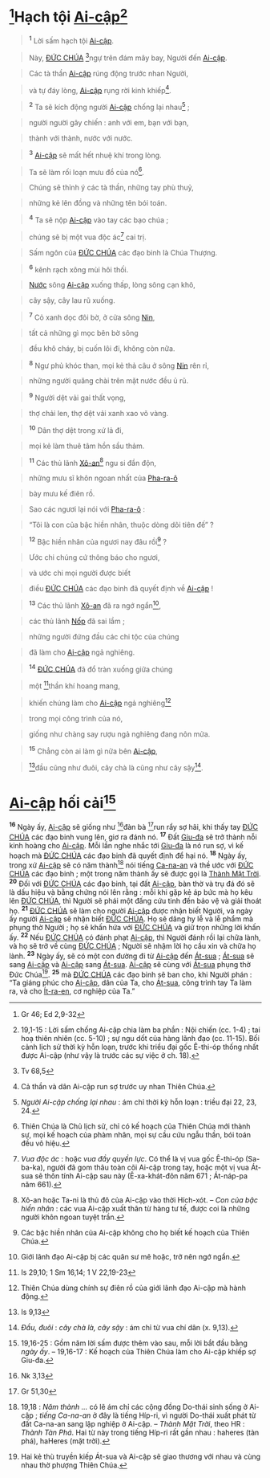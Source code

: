 # [^1@-7defd2eb-d06d-4cf0-9f46-6350623304aa]Hạch tội [Ai-cập]()[^1-7defd2eb-d06d-4cf0-9f46-6350623304aa]

> <sup><b>1</b></sup> Lời sấm hạch tội [Ai-cập]().
>


> Này, [ĐỨC CHÚA]() [^2@-7defd2eb-d06d-4cf0-9f46-6350623304aa]ngự trên đám mây bay, Người đến [Ai-cập]().
>


> Các tà thần [Ai-cập]() rúng động trước nhan Người,
>


> và tự đáy lòng, [Ai-cập]() rụng rời kinh khiếp[^2-7defd2eb-d06d-4cf0-9f46-6350623304aa].
>


> <sup><b>2</b></sup> Ta sẽ kích động người [Ai-cập]() chống lại nhau[^3-7defd2eb-d06d-4cf0-9f46-6350623304aa] ;
>


> người người gây chiến : anh với em, bạn với bạn,
>


> thành với thành, nước với nước.
>


> <sup><b>3</b></sup> [Ai-cập]() sẽ mất hết nhuệ khí trong lòng.
>


> Ta sẽ làm rối loạn mưu đồ của nó[^4-7defd2eb-d06d-4cf0-9f46-6350623304aa].
>


> Chúng sẽ thỉnh ý các tà thần, những tay phù thuỷ,
>


> những kẻ lên đồng và những tên bói toán.
>


> <sup><b>4</b></sup> Ta sẽ nộp [Ai-cập]() vào tay các bạo chúa ;
>


> chúng sẽ bị một vua độc ác[^5-7defd2eb-d06d-4cf0-9f46-6350623304aa] cai trị.
>


> Sấm ngôn của [ĐỨC CHÚA]() các đạo binh là Chúa Thượng.
>


> <sup><b>6</b></sup> kênh rạch xông mùi hôi thối.
>


> [Nước]() sông [Ai-cập]() xuống thấp, lòng sông cạn khô,
>


> cây sậy, cây lau rũ xuống.
>


> <sup><b>7</b></sup> Cỏ xanh dọc đôi bờ, ở cửa sông [Nin](),
>


> tất cả những gì mọc bên bờ sông
>


> đều khô cháy, bị cuốn lôi đi, không còn nữa.
>


> <sup><b>8</b></sup> Ngư phủ khóc than, mọi kẻ thả câu ở sông [Nin]() rên rỉ,
>


> những người quăng chài trên mặt nước đều ủ rũ.
>


> <sup><b>9</b></sup> Người dệt vải gai thất vọng,
>


> thợ chải len, thợ dệt vải xanh xao võ vàng.
>


> <sup><b>10</b></sup> Dân thợ dệt trong xứ lả đi,
>


> mọi kẻ làm thuê tâm hồn sầu thảm.
>


> <sup><b>11</b></sup> Các thủ lãnh [Xô-an]()[^7-7defd2eb-d06d-4cf0-9f46-6350623304aa] ngu si đần độn,
>


> những mưu sĩ khôn ngoan nhất của [Pha-ra-ô]()
>


> bày mưu kế điên rồ.
>


> Sao các ngươi lại nói với [Pha-ra-ô]() :
>


> “Tôi là con của bậc hiền nhân, thuộc dòng dõi tiên đế” ?
>


> <sup><b>12</b></sup> Bậc hiền nhân của ngươi nay đâu rồi[^8-7defd2eb-d06d-4cf0-9f46-6350623304aa] ?
>


> Ước chi chúng cứ thông báo cho ngươi,
>


> và ước chi mọi người được biết
>


> điều [ĐỨC CHÚA]() các đạo binh đã quyết định về [Ai-cập]() !
>


> <sup><b>13</b></sup> Các thủ lãnh [Xô-an]() đã ra ngớ ngẩn[^9-7defd2eb-d06d-4cf0-9f46-6350623304aa],
>


> các thủ lãnh [Nốp]() đã sai lầm ;
>


> những người đứng đầu các chi tộc của chúng
>


> đã làm cho [Ai-cập]() ngả nghiêng.
>


> <sup><b>14</b></sup> [ĐỨC CHÚA]() đã đổ tràn xuống giữa chúng
>


> một [^3@-7defd2eb-d06d-4cf0-9f46-6350623304aa]thần khí hoang mang,
>


> khiến chúng làm cho [Ai-cập]() ngả nghiêng[^10-7defd2eb-d06d-4cf0-9f46-6350623304aa]
>


> trong mọi công trình của nó,
>


> giống như chàng say rượu ngả nghiêng đang nôn mửa.
>


> <sup><b>15</b></sup> Chẳng còn ai làm gì nữa bên [Ai-cập](),
>


> [^4@-7defd2eb-d06d-4cf0-9f46-6350623304aa]đầu cũng như đuôi, cây chà là cũng như cây sậy[^11-7defd2eb-d06d-4cf0-9f46-6350623304aa].
>


# [Ai-cập]() hối cải[^12-7defd2eb-d06d-4cf0-9f46-6350623304aa]
<sup><b>16</b></sup> Ngày ấy, [Ai-cập]() sẽ giống như [^5@-7defd2eb-d06d-4cf0-9f46-6350623304aa]đàn bà [^6@-7defd2eb-d06d-4cf0-9f46-6350623304aa]run rẩy sợ hãi, khi thấy tay [ĐỨC CHÚA]() các đạo binh vung lên, giơ ra đánh nó. <sup><b>17</b></sup> Đất [Giu-đa]() sẽ trở thành nỗi kinh hoàng cho [Ai-cập](). Mỗi lần nghe nhắc tới [Giu-đa]() là nó run sợ, vì kế hoạch mà [ĐỨC CHÚA]() các đạo binh đã quyết định để hại nó. <sup><b>18</b></sup> Ngày ấy, trong xứ [Ai-cập]() sẽ có năm thành[^13-7defd2eb-d06d-4cf0-9f46-6350623304aa] nói tiếng [Ca-na-an]() và thề ước với [ĐỨC CHÚA]() các đạo binh ; một trong năm thành ấy sẽ được gọi là [Thành Mặt Trời](). <sup><b>20</b></sup> Đối với [ĐỨC CHÚA]() các đạo binh, tại đất [Ai-cập](), bàn thờ và trụ đá đó sẽ là dấu hiệu và bằng chứng nói lên rằng : mỗi khi gặp kẻ áp bức mà họ kêu lên [ĐỨC CHÚA](), thì Người sẽ phái một đấng cứu tinh đến bảo vệ và giải thoát họ. <sup><b>21</b></sup> [ĐỨC CHÚA]() sẽ làm cho người [Ai-cập]() được nhận biết Người, và ngày ấy người [Ai-cập]() sẽ nhận biết [ĐỨC CHÚA](). Họ sẽ dâng hy lễ và lễ phẩm mà phụng thờ Người ; họ sẽ khấn hứa với [ĐỨC CHÚA]() và giữ trọn những lời khấn ấy. <sup><b>22</b></sup> Nếu [ĐỨC CHÚA]() có đánh phạt [Ai-cập](), thì Người đánh rồi lại chữa lành, và họ sẽ trở về cùng [ĐỨC CHÚA]() ; Người sẽ nhậm lời họ cầu xin và chữa họ lành. <sup><b>23</b></sup> Ngày ấy, sẽ có một con đường đi từ [Ai-cập]() đến [Át-sua]() ; [Át-sua]() sẽ sang [Ai-cập]() và [Ai-cập]() sang [Át-sua](). [Ai-cập]() sẽ cùng với [Át-sua]() phụng thờ Đức Chúa[^15-7defd2eb-d06d-4cf0-9f46-6350623304aa]. <sup><b>25</b></sup> mà [ĐỨC CHÚA]() các đạo binh sẽ ban cho, khi Người phán : “Ta giáng phúc cho [Ai-cập](), dân của Ta, cho [Át-sua](), công trình tay Ta làm ra, và cho [Ít-ra-en](), cơ nghiệp của Ta.”

[^1-7defd2eb-d06d-4cf0-9f46-6350623304aa]: 19,1-15 : Lời sấm chống Ai-cập chia làm ba phần : Nội chiến (cc. 1-4) ; tai hoạ thiên nhiên (cc. 5-10) ; sự ngu dốt của hàng lãnh đạo (cc. 11-15). Bối cảnh lịch sử thời kỳ hỗn loạn, trước khi triều đại gốc Ê-thi-óp thống nhất được Ai-cập (như vậy là trước các sự việc ở ch. 18).
[^2-7defd2eb-d06d-4cf0-9f46-6350623304aa]: Cả thần và dân Ai-cập run sợ trước uy nhan Thiên Chúa.
[^3-7defd2eb-d06d-4cf0-9f46-6350623304aa]: *Người Ai-cập chống lại nhau* : ám chỉ thời kỳ hỗn loạn : triều đại 22, 23, 24.
[^4-7defd2eb-d06d-4cf0-9f46-6350623304aa]: Thiên Chúa là Chủ lịch sử, chỉ có kế hoạch của Thiên Chúa mới thành sự, mọi kế hoạch của phàm nhân, mọi sự cầu cứu ngẫu thần, bói toán đều vô hiệu.
[^5-7defd2eb-d06d-4cf0-9f46-6350623304aa]: *Vua độc ác* : hoặc *vua đầy quyền lực*. Có thể là vị vua gốc Ê-thi-óp (Sa-ba-ka), người đã gom thâu toàn cõi Ai-cập trong tay, hoặc một vị vua Át-sua sẽ thôn tính Ai-cập sau này (Ê-xa-khát-đôn năm 671 ; Át-náp-pa năm 661).
[^7-7defd2eb-d06d-4cf0-9f46-6350623304aa]: Xô-an hoặc Ta-ni là thủ đô của Ai-cập vào thời Hích-xót. – *Con của bậc hiền nhân* : các vua Ai-cập xuất thân từ hàng tư tế, được coi là những người khôn ngoan tuyệt trần.
[^8-7defd2eb-d06d-4cf0-9f46-6350623304aa]: Các bậc hiền nhân của Ai-cập không cho họ biết kế hoạch của Thiên Chúa.
[^9-7defd2eb-d06d-4cf0-9f46-6350623304aa]: Giới lãnh đạo Ai-cập bị các quân sư mê hoặc, trở nên ngớ ngẩn.
[^10-7defd2eb-d06d-4cf0-9f46-6350623304aa]: Thiên Chúa dùng chính sự điên rồ của giới lãnh đạo Ai-cập mà hành động.
[^11-7defd2eb-d06d-4cf0-9f46-6350623304aa]: *Đầu, đuôi* : *cây chà là, cây sậy* : ám chỉ từ vua chí dân (x. 9,13).
[^12-7defd2eb-d06d-4cf0-9f46-6350623304aa]: 19,16-25 : Gồm năm lời sấm được thêm vào sau, mỗi lời bắt đầu bằng *ngày ấy*. – 19,16-17 : Kế hoạch của Thiên Chúa làm cho Ai-cập khiếp sợ Giu-đa.
[^13-7defd2eb-d06d-4cf0-9f46-6350623304aa]: 19,18 : *Năm thành ...* có lẽ ám chỉ các cộng đồng Do-thái sinh sống ở Ai-cập ; *tiếng Ca-na-an* ở đây là tiếng Híp-ri, vì người Do-thái xuất phát từ đất Ca-na-an sang lập nghiệp ở Ai-cập. – *Thành Mặt Trời*, theo HR : *Thành Tàn Phá*. Hai từ này trong tiếng Híp-ri rất gần nhau : haheres (tàn phá), haHeres (mặt trời).
[^15-7defd2eb-d06d-4cf0-9f46-6350623304aa]: Hai kẻ thù truyền kiếp Át-sua và Ai-cập sẽ giao thương với nhau và cùng nhau thờ phượng Thiên Chúa.
[^1@-7defd2eb-d06d-4cf0-9f46-6350623304aa]: Gr 46; Ed 2,9-32
[^2@-7defd2eb-d06d-4cf0-9f46-6350623304aa]: Tv 68,5
[^3@-7defd2eb-d06d-4cf0-9f46-6350623304aa]: Is 29,10; 1 Sm 16,14; 1 V 22,19-23
[^4@-7defd2eb-d06d-4cf0-9f46-6350623304aa]: Is 9,13
[^5@-7defd2eb-d06d-4cf0-9f46-6350623304aa]: Nk 3,13
[^6@-7defd2eb-d06d-4cf0-9f46-6350623304aa]: Gr 51,30